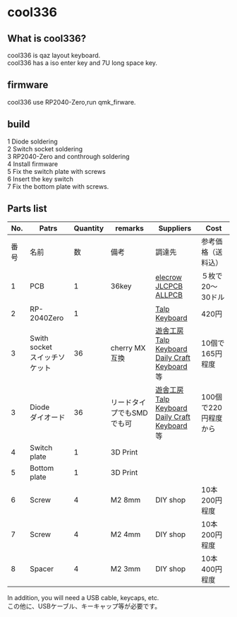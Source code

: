 # cool336

## What is cool336?

cool336 is qaz layout keyboard.
<br>
cool336 has a iso enter key and 7U long space key.
<br>

## firmware 

cool336 use RP2040-Zero,run qmk_firware.
<br>

## build

1 Diode soldering
<br>
2 Switch socket soldering
<br>
3 RP2040-Zero and conthrough soldering
<br>
4 Install firmware
<br>
5 Fix the switch plate with screws
<br>
6 Insert the key switch
<br>
7 Fix the bottom plate with screws.
<br>

## Parts list


| No. | Patrs | Quantity | remarks | Suppliers | Cost |
|--|--|--|--|--|--|
|番号|名前|数|備考|調達先|参考価格（送料込）|<br>
|1|PCB|1|36key|[elecrow](https://www.elecrow.com)<br>[JLCPCB](https://jlcpcb.com)<br>[ALLPCB](https://www.allpcb.com)|５枚で20〜30ドル|<br>
|2|RP-2040Zero|1||[Talp Keyboard](https://talpkeyboard.net)|420円|
|3|Swith socket<br>スイッチソケット|36|cherry MX互換|[遊舎工房](https://yushakobo.jp)<br>[Talp Keyboard](https://talpkeyboard.net)<br>[Daily Craft Keyboard](https://shop.dailycraft.jp)等|10個で165円程度|
|3|Diode<br>ダイオード|36|リードタイプでもSMDでも可|[遊舎工房](https://yushakobo.jp)<br>[Talp Keyboard](https://talpkeyboard.net)<br>[Daily Craft Keyboard](https://shop.dailycraft.jp)等|100個で220円程度から|
|4|Switch plate|1|3D Print|||
|5|Bottom plate|1|3D Print||
|6|Screw|4|M2 8mm|DIY shop|10本200円程度|
|7|Screw|4|M2 4mm|DIY shop|10本200円程度|
|8|Spacer|4|M2 3mm|DIY shop|10本400円程度|



In addition, you will need a USB cable, keycaps, etc.
<br>
この他に、USBケーブル、キーキャップ等が必要です。
<br>

